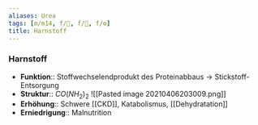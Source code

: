 ```yaml
---
aliases: Urea
tags: [m/m14, f/🧪, f/🍺, f/⚙️]
title: Harnstoff
---
```

### Harnstoff 
- **Funktion**:: Stoffwechselendprodukt des Proteinabbaus → Stickstoff-Entsorgung
- **Struktur**:: $CO(NH_{2})_{2}$
	![[Pasted image 20210406203009.png]]
- **Erhöhung**:: Schwere  [[CKD]], Katabolismus, [[Dehydratation]]
- **Erniedrigung**:: Malnutrition

